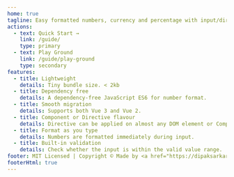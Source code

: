 ```yaml
---
home: true
tagline: Easy formatted numbers, currency and percentage with input/directive mask for Vue.js
actions:
  - text: Quick Start →
    link: /guide/
    type: primary
  - text: Play Ground
    link: /guide/play-ground
    type: secondary
features:
  - title: Lightweight
    details: Tiny bundle size. < 2kb
  - title: Dependency free
    details: A dependency-free JavaScript ES6 for number format.
  - title: Smooth migration
    details: Supports both Vue 3 and Vue 2.
  - title: Component or Directive flavour
    details: Directive can be applied on almost any DOM element or Component.
  - title: Format as you type
    details: Numbers are formatted immediately during input.
  - title: Built-in validation
    details: Check whether the input is within the valid value range.
footer: MIT Licensed | Copyright © Made by <a href="https://dipaksarkar.in/">Dipak Sarkar</a> with ❤️
footerHtml: true
---
```


